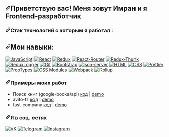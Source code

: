 <article class="markdown-body entry-content container-lg f5" itemprop="text">
<h2 dir="auto"><a id="user-content-приветствую-вас-меня-зовут-имран-и-я-frontend-разработчик" class="anchor" aria-hidden="true" href="#приветствую-вас-меня-зовут-имран-и-я-frontend-разработчик"><svg class="octicon octicon-link" viewBox="0 0 16 16" version="1.1" width="16" height="16" aria-hidden="true"><path fill-rule="evenodd" d="M7.775 3.275a.75.75 0 001.06 1.06l1.25-1.25a2 2 0 112.83 2.83l-2.5 2.5a2 2 0 01-2.83 0 .75.75 0 00-1.06 1.06 3.5 3.5 0 004.95 0l2.5-2.5a3.5 3.5 0 00-4.95-4.95l-1.25 1.25zm-4.69 9.64a2 2 0 010-2.83l2.5-2.5a2 2 0 012.83 0 .75.75 0 001.06-1.06 3.5 3.5 0 00-4.95 0l-2.5 2.5a3.5 3.5 0 004.95 4.95l1.25-1.25a.75.75 0 00-1.06-1.06l-1.25 1.25a2 2 0 01-2.83 0z"></path></svg></a>Приветствую вас! Меня зовут Имран и я Frontend-разработчик</h2>
<h3 dir="auto"><a id="user-content-стэк-технологий-c-которым-я-работал-" class="anchor" aria-hidden="true" href="#стэк-технологий-c-которым-я-работал-"><svg class="octicon octicon-link" viewBox="0 0 16 16" version="1.1" width="16" height="16" aria-hidden="true"><path fill-rule="evenodd" d="M7.775 3.275a.75.75 0 001.06 1.06l1.25-1.25a2 2 0 112.83 2.83l-2.5 2.5a2 2 0 01-2.83 0 .75.75 0 00-1.06 1.06 3.5 3.5 0 004.95 0l2.5-2.5a3.5 3.5 0 00-4.95-4.95l-1.25 1.25zm-4.69 9.64a2 2 0 010-2.83l2.5-2.5a2 2 0 012.83 0 .75.75 0 001.06-1.06 3.5 3.5 0 00-4.95 0l-2.5 2.5a3.5 3.5 0 004.95 4.95l1.25-1.25a.75.75 0 00-1.06-1.06l-1.25 1.25a2 2 0 01-2.83 0z"></path></svg></a>Стэк технологий c которым я работал :</h3>
<h2><a id="user-content-мои-навыки" class="anchor" aria-hidden="true" href="#мои-навыки"><svg class="octicon octicon-link" viewBox="0 0 16 16" version="1.1" width="16" height="16" aria-hidden="true"><path fill-rule="evenodd" d="M7.775 3.275a.75.75 0 001.06 1.06l1.25-1.25a2 2 0 112.83 2.83l-2.5 2.5a2 2 0 01-2.83 0 .75.75 0 00-1.06 1.06 3.5 3.5 0 004.95 0l2.5-2.5a3.5 3.5 0 00-4.95-4.95l-1.25 1.25zm-4.69 9.64a2 2 0 010-2.83l2.5-2.5a2 2 0 012.83 0 .75.75 0 001.06-1.06 3.5 3.5 0 00-4.95 0l-2.5 2.5a3.5 3.5 0 004.95 4.95l1.25-1.25a.75.75 0 00-1.06-1.06l-1.25 1.25a2 2 0 01-2.83 0z"></path></svg></a>Мои навыки:</h2>
<p><a target="_blank" rel="noopener noreferrer" href="https://camo.githubusercontent.com/210ba27eb60fdbd900d502d31d3f1d46f028ecbafc6acb3e1b7d008d17b9459f/68747470733a2f2f696d672e736869656c64732e696f2f62616467652f2d4a6176615363726970742d3236363133323f7374796c653d666f722d7468652d6261646765266c6f676f3d4a617661536372697074266c6f676f636f6c6f723d453944353444"><img src="https://camo.githubusercontent.com/210ba27eb60fdbd900d502d31d3f1d46f028ecbafc6acb3e1b7d008d17b9459f/68747470733a2f2f696d672e736869656c64732e696f2f62616467652f2d4a6176615363726970742d3236363133323f7374796c653d666f722d7468652d6261646765266c6f676f3d4a617661536372697074266c6f676f636f6c6f723d453944353444" alt="JavaScript" data-canonical-src="https://img.shields.io/badge/-JavaScript-266132?style=for-the-badge&amp;logo=JavaScript&amp;logocolor=E9D54D" style="max-width: 100%;"></a>
<a target="_blank" rel="noopener noreferrer" href="https://camo.githubusercontent.com/dfcd3718c6b3113ae4fb52b661a7eb571be0a36d91555ff166fe432deb5692a0/68747470733a2f2f696d672e736869656c64732e696f2f62616467652f2d52656163742d3236363133323f7374796c653d666f722d7468652d6261646765266c6f676f3d5265616374266c6f676f636f6c6f723d453944353444"><img src="https://camo.githubusercontent.com/dfcd3718c6b3113ae4fb52b661a7eb571be0a36d91555ff166fe432deb5692a0/68747470733a2f2f696d672e736869656c64732e696f2f62616467652f2d52656163742d3236363133323f7374796c653d666f722d7468652d6261646765266c6f676f3d5265616374266c6f676f636f6c6f723d453944353444" alt="React" data-canonical-src="https://img.shields.io/badge/-React-266132?style=for-the-badge&amp;logo=React&amp;logocolor=E9D54D" style="max-width: 100%;"></a>
<a target="_blank" rel="noopener noreferrer" href="https://camo.githubusercontent.com/88415946a1dbb1100124deef4c608558f474df1d95d0cd17af14a5997f670862/68747470733a2f2f696d672e736869656c64732e696f2f62616467652f2d52656475782d3236363133323f7374796c653d666f722d7468652d6261646765266c6f676f3d5265647578266c6f676f636f6c6f723d453944353444"><img src="https://camo.githubusercontent.com/88415946a1dbb1100124deef4c608558f474df1d95d0cd17af14a5997f670862/68747470733a2f2f696d672e736869656c64732e696f2f62616467652f2d52656475782d3236363133323f7374796c653d666f722d7468652d6261646765266c6f676f3d5265647578266c6f676f636f6c6f723d453944353444" alt="Redux" data-canonical-src="https://img.shields.io/badge/-Redux-266132?style=for-the-badge&amp;logo=Redux&amp;logocolor=E9D54D" style="max-width: 100%;"></a>
<a target="_blank" rel="noopener noreferrer" href="https://camo.githubusercontent.com/e42edcac2655f4834fd6c4272668fee0461e8d1d185d7180c81109258beb5acb/68747470733a2f2f696d672e736869656c64732e696f2f62616467652f52656163745f526f757465722d3236363133323f7374796c653d666f722d7468652d6261646765266c6f676f3d72656163742d726f75746572"><img src="https://camo.githubusercontent.com/e42edcac2655f4834fd6c4272668fee0461e8d1d185d7180c81109258beb5acb/68747470733a2f2f696d672e736869656c64732e696f2f62616467652f52656163745f526f757465722d3236363133323f7374796c653d666f722d7468652d6261646765266c6f676f3d72656163742d726f75746572" alt="React-Router" data-canonical-src="https://img.shields.io/badge/React_Router-266132?style=for-the-badge&amp;logo=react-router" style="max-width: 100%;"></a>
<a target="_blank" rel="noopener noreferrer" href="https://camo.githubusercontent.com/c812c11f30e3b93f094f0e36663ed44e021055de6ca9e5c74f84ee68c17bc839/68747470733a2f2f696d672e736869656c64732e696f2f62616467652f52656475782d2d5468756e6b2d3236363133323f7374796c653d666f722d7468652d6261646765266c6f676f3d72656475782d7468756e6b"><img src="https://camo.githubusercontent.com/c812c11f30e3b93f094f0e36663ed44e021055de6ca9e5c74f84ee68c17bc839/68747470733a2f2f696d672e736869656c64732e696f2f62616467652f52656475782d2d5468756e6b2d3236363133323f7374796c653d666f722d7468652d6261646765266c6f676f3d72656475782d7468756e6b" alt="Redux-Thunk" data-canonical-src="https://img.shields.io/badge/Redux--Thunk-266132?style=for-the-badge&amp;logo=redux-thunk" style="max-width: 100%;"></a>
<a target="_blank" rel="noopener noreferrer" href="https://camo.githubusercontent.com/67bbd66d1613d37925169d38d889f2fd090bdea1b21e36d40cf707bc96dbee79/68747470733a2f2f696d672e736869656c64732e696f2f62616467652f2d52656475785f4c6f676765722d3236363133323f7374796c653d666f722d7468652d6261646765266c6f676f3d72656475784c6f67676572266c6f676f636f6c6f723d453944353444"><img src="https://camo.githubusercontent.com/67bbd66d1613d37925169d38d889f2fd090bdea1b21e36d40cf707bc96dbee79/68747470733a2f2f696d672e736869656c64732e696f2f62616467652f2d52656475785f4c6f676765722d3236363133323f7374796c653d666f722d7468652d6261646765266c6f676f3d72656475784c6f67676572266c6f676f636f6c6f723d453944353444" alt="ReduxLogger" data-canonical-src="https://img.shields.io/badge/-Redux_Logger-266132?style=for-the-badge&amp;logo=reduxLogger&amp;logocolor=E9D54D" style="max-width: 100%;"></a>
<a target="_blank" rel="noopener noreferrer" href="https://camo.githubusercontent.com/9138017399f7b3ace57285bc44f1b6c5a098bec0c2e7bf4d737cf397c1420833/68747470733a2f2f696d672e736869656c64732e696f2f62616467652f4769742d3236363133323f7374796c653d666f722d7468652d6261646765266c6f676f3d676974"><img src="https://camo.githubusercontent.com/9138017399f7b3ace57285bc44f1b6c5a098bec0c2e7bf4d737cf397c1420833/68747470733a2f2f696d672e736869656c64732e696f2f62616467652f4769742d3236363133323f7374796c653d666f722d7468652d6261646765266c6f676f3d676974" alt="Git" data-canonical-src="https://img.shields.io/badge/Git-266132?style=for-the-badge&amp;logo=git" style="max-width: 100%;"></a>
<a target="_blank" rel="noopener noreferrer" href="https://camo.githubusercontent.com/f31725d2666d49f7efa02b2e1cdb5167a56511d8774622f97f1d9128a426571b/68747470733a2f2f696d672e736869656c64732e696f2f62616467652f2d426f6f7473747261702d3236363133323f7374796c653d666f722d7468652d6261646765266c6f676f3d426f6f747374726170266c6f676f636f6c6f723d453944353444"><img src="https://camo.githubusercontent.com/f31725d2666d49f7efa02b2e1cdb5167a56511d8774622f97f1d9128a426571b/68747470733a2f2f696d672e736869656c64732e696f2f62616467652f2d426f6f7473747261702d3236363133323f7374796c653d666f722d7468652d6261646765266c6f676f3d426f6f747374726170266c6f676f636f6c6f723d453944353444" alt="Bootstrap" data-canonical-src="https://img.shields.io/badge/-Bootstrap-266132?style=for-the-badge&amp;logo=Bootstrap&amp;logocolor=E9D54D" style="max-width: 100%;"></a>
<a target="_blank" rel="noopener noreferrer" href="https://camo.githubusercontent.com/e3a20c52a25a6dd6d013fef17116ec9a4ea73aa5ee724eb4b5534abde8fee050/68747470733a2f2f696d672e736869656c64732e696f2f62616467652f2d6a736f6e5f7365727665722d3236363133323f7374796c653d666f722d7468652d6261646765266c6f676f3d6a736f6e536572766572266c6f676f636f6c6f723d453944353444"><img src="https://camo.githubusercontent.com/e3a20c52a25a6dd6d013fef17116ec9a4ea73aa5ee724eb4b5534abde8fee050/68747470733a2f2f696d672e736869656c64732e696f2f62616467652f2d6a736f6e5f7365727665722d3236363133323f7374796c653d666f722d7468652d6261646765266c6f676f3d6a736f6e536572766572266c6f676f636f6c6f723d453944353444" alt="json-server" data-canonical-src="https://img.shields.io/badge/-json_server-266132?style=for-the-badge&amp;logo=jsonServer&amp;logocolor=E9D54D" style="max-width: 100%;"></a>
<a target="_blank" rel="noopener noreferrer" href="https://camo.githubusercontent.com/c8fd440c6b85e7ef876713ddffe9e479677a00d1b9c90af4501a96a54280e314/68747470733a2f2f696d672e736869656c64732e696f2f62616467652f48544d4c2d3236363133323f7374796c653d666f722d7468652d6261646765266c6f676f3d48544d4c35"><img src="https://camo.githubusercontent.com/c8fd440c6b85e7ef876713ddffe9e479677a00d1b9c90af4501a96a54280e314/68747470733a2f2f696d672e736869656c64732e696f2f62616467652f48544d4c2d3236363133323f7374796c653d666f722d7468652d6261646765266c6f676f3d48544d4c35" alt="HTML" data-canonical-src="https://img.shields.io/badge/HTML-266132?style=for-the-badge&amp;logo=HTML5" style="max-width: 100%;"></a>
<a target="_blank" rel="noopener noreferrer" href="https://camo.githubusercontent.com/a8996f4af7d51d0a7bc20bbcba6c693b8f427fad01f10679c8847c8f808164d3/68747470733a2f2f696d672e736869656c64732e696f2f62616467652f4353532d3236363133323f7374796c653d666f722d7468652d6261646765266c6f676f3d63737333"><img src="https://camo.githubusercontent.com/a8996f4af7d51d0a7bc20bbcba6c693b8f427fad01f10679c8847c8f808164d3/68747470733a2f2f696d672e736869656c64732e696f2f62616467652f4353532d3236363133323f7374796c653d666f722d7468652d6261646765266c6f676f3d63737333" alt="CSS" data-canonical-src="https://img.shields.io/badge/CSS-266132?style=for-the-badge&amp;logo=css3" style="max-width: 100%;"></a>
<a target="_blank" rel="noopener noreferrer" href="https://camo.githubusercontent.com/668908f8a65f499b08b39a1f9a7824f8da4c077232f1a9c3faeaf0bceeac5ec3/68747470733a2f2f696d672e736869656c64732e696f2f62616467652f50726574746965722d3236363133323f7374796c653d666f722d7468652d6261646765266c6f676f3d7072657474696572"><img src="https://camo.githubusercontent.com/668908f8a65f499b08b39a1f9a7824f8da4c077232f1a9c3faeaf0bceeac5ec3/68747470733a2f2f696d672e736869656c64732e696f2f62616467652f50726574746965722d3236363133323f7374796c653d666f722d7468652d6261646765266c6f676f3d7072657474696572" alt="Prettier" data-canonical-src="https://img.shields.io/badge/Prettier-266132?style=for-the-badge&amp;logo=prettier" style="max-width: 100%;"></a>
<a target="_blank" rel="noopener noreferrer" href="https://camo.githubusercontent.com/c57729f4de0a9234ba562b4771b7672fcdb4247ad84a0863cc88a79a96b0a32c/68747470733a2f2f696d672e736869656c64732e696f2f62616467652f50726f7054797065732d3236363133323f7374796c653d666f722d7468652d6261646765266c6f676f3d50"><img src="https://camo.githubusercontent.com/c57729f4de0a9234ba562b4771b7672fcdb4247ad84a0863cc88a79a96b0a32c/68747470733a2f2f696d672e736869656c64732e696f2f62616467652f50726f7054797065732d3236363133323f7374796c653d666f722d7468652d6261646765266c6f676f3d50" alt="PropTypes" data-canonical-src="https://img.shields.io/badge/PropTypes-266132?style=for-the-badge&amp;logo=P" style="max-width: 100%;"></a>
<a target="_blank" rel="noopener noreferrer" href="https://camo.githubusercontent.com/99cd23fd510af076b25422413708912dc718cc7c8234cc2c5f5ef3a08443b67d/68747470733a2f2f696d672e736869656c64732e696f2f62616467652f4353534d6f64756c65732d3236363133323f7374796c653d666f722d7468652d6261646765266c6f676f3d4353534d6f64756c6573"><img src="https://camo.githubusercontent.com/99cd23fd510af076b25422413708912dc718cc7c8234cc2c5f5ef3a08443b67d/68747470733a2f2f696d672e736869656c64732e696f2f62616467652f4353534d6f64756c65732d3236363133323f7374796c653d666f722d7468652d6261646765266c6f676f3d4353534d6f64756c6573" alt="CSS Modules" data-canonical-src="https://img.shields.io/badge/CSSModules-266132?style=for-the-badge&amp;logo=CSSModules" style="max-width: 100%;"></a>
<a target="_blank" rel="noopener noreferrer" href="https://camo.githubusercontent.com/606d5c48dff87beb470d33722a1c3e6ae8c9810b7d930be7368558760260d22a/68747470733a2f2f696d672e736869656c64732e696f2f62616467652f5765627061636b2d3236363133323f7374796c653d666f722d7468652d6261646765266c6f676f3d5765627061636b"><img src="https://camo.githubusercontent.com/606d5c48dff87beb470d33722a1c3e6ae8c9810b7d930be7368558760260d22a/68747470733a2f2f696d672e736869656c64732e696f2f62616467652f5765627061636b2d3236363133323f7374796c653d666f722d7468652d6261646765266c6f676f3d5765627061636b" alt="Webpack" data-canonical-src="https://img.shields.io/badge/Webpack-266132?style=for-the-badge&amp;logo=Webpack" style="max-width: 100%;"></a>
<a target="_blank" rel="noopener noreferrer" href="https://camo.githubusercontent.com/f98e80a0f7b29cf336b0e8d576171fa106486c9378b7ae45102b81e0c4fc2234/68747470733a2f2f696d672e736869656c64732e696f2f62616467652f526f6c6c75702d3236363133323f7374796c653d666f722d7468652d6261646765266c6f676f3d526f6c6c7570"><img src="https://camo.githubusercontent.com/f98e80a0f7b29cf336b0e8d576171fa106486c9378b7ae45102b81e0c4fc2234/68747470733a2f2f696d672e736869656c64732e696f2f62616467652f526f6c6c75702d3236363133323f7374796c653d666f722d7468652d6261646765266c6f676f3d526f6c6c7570" alt="Rollup" data-canonical-src="https://img.shields.io/badge/Rollup-266132?style=for-the-badge&amp;logo=Rollup" style="max-width: 100%;"></a></p>
<h3><a id="user-content-примеры-моих-работ" class="anchor" aria-hidden="true" href="#примеры-моих-работ"><svg class="octicon octicon-link" viewBox="0 0 16 16" version="1.1" width="16" height="16" aria-hidden="true"><path fill-rule="evenodd" d="M7.775 3.275a.75.75 0 001.06 1.06l1.25-1.25a2 2 0 112.83 2.83l-2.5 2.5a2 2 0 01-2.83 0 .75.75 0 00-1.06 1.06 3.5 3.5 0 004.95 0l2.5-2.5a3.5 3.5 0 00-4.95-4.95l-1.25 1.25zm-4.69 9.64a2 2 0 010-2.83l2.5-2.5a2 2 0 012.83 0 .75.75 0 001.06-1.06 3.5 3.5 0 00-4.95 0l-2.5 2.5a3.5 3.5 0 004.95 4.95l1.25-1.25a.75.75 0 00-1.06-1.06l-1.25 1.25a2 2 0 01-2.83 0z"></path></svg></a>Примеры моих работ</h3>
<ul>
  <li>Поиск книг (google-books/api) <a href="https://github.com/Imran-72/google-books">код</a> | <a href="http://u117496.test-handyhost.ru/">demo</a></li>
  <li>avito-tz <a href="https://github.com/Imran-72/avito">код</a> | <a href="http://u117625.test-handyhost.ru/">demo</a></li>
<li>fast-company <a href="https://github.com/Imran-72/fast-company">код</a> | <a href="http://u117756.test-handyhost.ru/">demo</a></li>
</ul>
<h3><a id="user-content-я-в-соц-сетях" class="anchor" aria-hidden="true" href="#я-в-соц-сетях"><svg class="octicon octicon-link" viewBox="0 0 16 16" version="1.1" width="16" height="16" aria-hidden="true"><path fill-rule="evenodd" d="M7.775 3.275a.75.75 0 001.06 1.06l1.25-1.25a2 2 0 112.83 2.83l-2.5 2.5a2 2 0 01-2.83 0 .75.75 0 00-1.06 1.06 3.5 3.5 0 004.95 0l2.5-2.5a3.5 3.5 0 00-4.95-4.95l-1.25 1.25zm-4.69 9.64a2 2 0 010-2.83l2.5-2.5a2 2 0 012.83 0 .75.75 0 001.06-1.06 3.5 3.5 0 00-4.95 0l-2.5 2.5a3.5 3.5 0 004.95 4.95l1.25-1.25a.75.75 0 00-1.06-1.06l-1.25 1.25a2 2 0 01-2.83 0z"></path></svg></a>Я в соц. сетях</h3>
<p><a href="https://vk.com/id691795602" rel="nofollow"><img src="https://camo.githubusercontent.com/1bde69b890f6070e2f2f1e05732ad4b6d104d32ea0c368a7d5538fd64a4c982a/68747470733a2f2f696d672e736869656c64732e696f2f62616467652f564b2d7265643f7374796c653d736f6369616c266c6f676f3d766b" alt="VK" data-canonical-src="https://img.shields.io/badge/VK-red?style=social&amp;logo=vk" style="max-width: 100%;"></a>
<a href="https://t.me/ImranAIM" rel="nofollow"><img src="https://camo.githubusercontent.com/dff510e1fc950068c2459737c7373ebe8c3c95e8d80a477c2268ec589ffd41f1/68747470733a2f2f696d672e736869656c64732e696f2f62616467652f54656c656772616d2d7265643f7374796c653d736f6369616c266c6f676f3d74656c656772616d" alt="Telegram" data-canonical-src="https://img.shields.io/badge/Telegram-red?style=social&amp;logo=telegram" style="max-width: 100%;"></a>
<a href="https://www.instagram.com/lmran_abdurakhmanov/" rel="nofollow"><img src="https://camo.githubusercontent.com/74b7530b387796604aeb07ec71270efd3348e378eaaf78afa358e429e2fecd09/68747470733a2f2f696d672e736869656c64732e696f2f62616467652f496e7374616772616d2d7265643f7374796c653d736f6369616c266c6f676f3d696e7374616772616d" alt="Instagram" data-canonical-src="https://img.shields.io/badge/Instagram-red?style=social&amp;logo=instagram" style="max-width: 100%;"></a>
</p>
</article>
